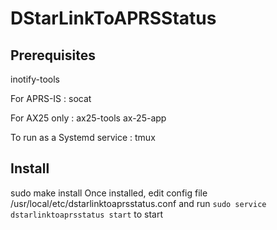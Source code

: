# DStarLinkToAPRSStatus
## Prerequisites
inotify-tools

For APRS-IS : socat

For AX25 only : ax25-tools ax-25-app

To run as a Systemd service : tmux

## Install
sudo make install
Once installed, edit config file /usr/local/etc/dstarlinktoaprsstatus.conf and run `sudo service dstarlinktoaprsstatus start` to start 
